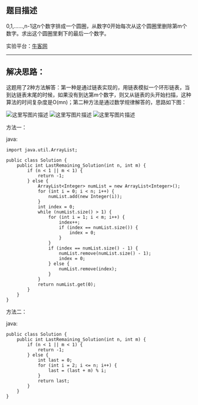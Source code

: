 ﻿**题目描述**
--------

0,1,……,n-1这n个数字排成一个圆圈，从数字0开始每次从这个圆圈里删除第m个数字。求出这个圆圈里剩下的最后一个数字。

实验平台：[牛客网](https://www.nowcoder.com/ta/coding-interviews?page=1)

----------


**解决思路：**
---------
这题用了2种方法解答：第一种是通过链表实现的，用链表模拟一个环形链表，当到达链表末尾的时候，如果没有到达第m个数字，则又从链表的头开始扫描，这种算法的时间复杂度是O(mn)；第二种方法是通过数学规律解答的，思路如下图：


![这里写图片描述](https://img.blog.csdn.net/20180414232012565?watermark/2/text/aHR0cHM6Ly9ibG9nLmNzZG4ubmV0L3dhbmc0NTQ1OTIyOTc=/font/5a6L5L2T/fontsize/400/fill/I0JBQkFCMA==/dissolve/70)
![这里写图片描述](https://img.blog.csdn.net/20180414232022304?watermark/2/text/aHR0cHM6Ly9ibG9nLmNzZG4ubmV0L3dhbmc0NTQ1OTIyOTc=/font/5a6L5L2T/fontsize/400/fill/I0JBQkFCMA==/dissolve/70)
![这里写图片描述](https://img.blog.csdn.net/20180414232031248?watermark/2/text/aHR0cHM6Ly9ibG9nLmNzZG4ubmV0L3dhbmc0NTQ1OTIyOTc=/font/5a6L5L2T/fontsize/400/fill/I0JBQkFCMA==/dissolve/70)



方法一：

java:
```
import java.util.ArrayList;

public class Solution {
    public int LastRemaining_Solution(int n, int m) {
        if (n < 1 || m < 1) {
			return -1;
		} else {
			ArrayList<Integer> numList = new ArrayList<Integer>();
			for (int i = 0; i < n; i++) {
				numList.add(new Integer(i));
			}
			int index = 0;
			while (numList.size() > 1) {
				for (int i = 1; i < m; i++) {
					index++;
					if (index == numList.size()) {
						index = 0;
					}
				}
				if (index == numList.size() - 1) {
					numList.remove(numList.size() - 1);
					index = 0;
				} else {
					numList.remove(index);
				}
			}
			return numList.get(0);
		}
    }
}
```

方法二：

java:
```
public class Solution {
    public int LastRemaining_Solution(int n, int m) {
        if (n < 1 || m < 1) {
			return -1;
		} else {
			int last = 0;
			for (int i = 2; i <= n; i++) {
				last = (last + m) % i;
			}
			return last;
		}
    }
}
```